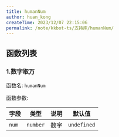 ```yaml
---
title: humanNum
author: huan_kong
createTime: 2023/12/07 22:15:06
permalink: /note/kkbot-ts/支持库/humanNum/
---
```


## 函数列表

### 1.数字取万

函数名: `humanNum`

函数参数:

| 字段  | 类型     | 说明 | 默认值      |
| ----- | -------- | ---- | ----------- |
| `num` | `number` | 数字 | `undefined` |
